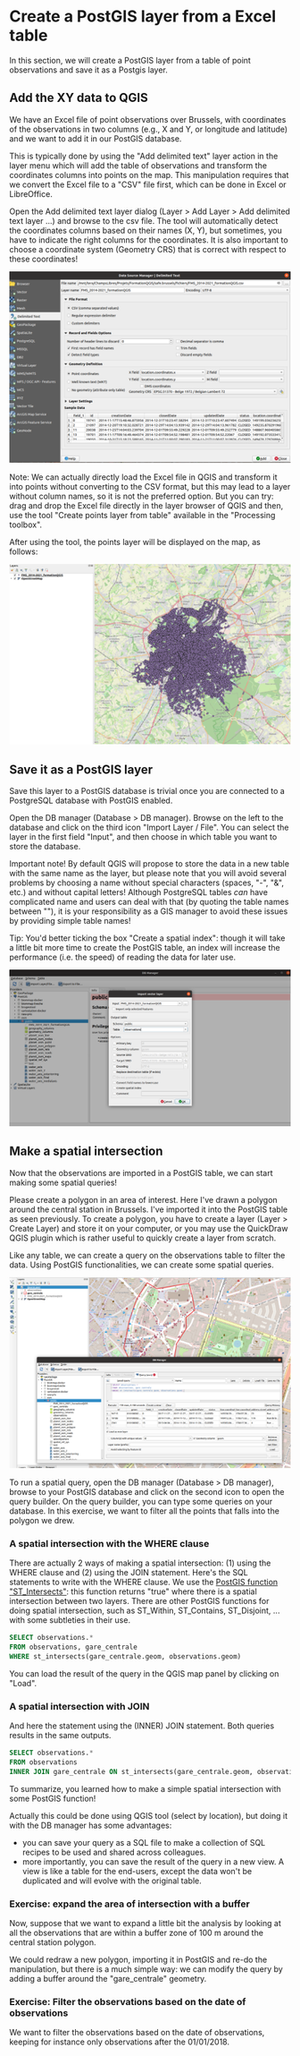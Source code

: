 Create a PostGIS layer from a Excel table
==========================================

In this section, we will create a PostGIS layer from a table of point observations and save it as a Postgis layer.

## Add the XY data to QGIS

We have an Excel file of point observations over Brussels, with coordinates of the observations in two columns (e.g., X and Y, or longitude and latitude) and we want to add it in our PostGIS database.

This is typically done by using the "Add delimited text" layer action in the layer menu which will add the table of observations and transform the coordinates columns into points on the map. This manipulation requires that we convert the Excel file to a "CSV" file first, which can be done in Excel or LibreOffice.

Open the Add delimited text layer dialog (Layer > Add Layer > Add delimited text layer ...) and browse to the csv file. The tool will automatically detect the coordinates columns based on their names (X, Y), but sometimes, you have to indicate the right columns for the coordinates. It is also important to choose a coordinate system (Geometry CRS) that is correct with respect to these coordinates!

![Add delimited text dialog](../img/image.png)

Note: We can actually directly load the Excel file in QGIS and transform it into points without converting to the CSV format, but this may lead to a layer without column names, so it is not the preferred option. But you can try: drag and drop the Excel file directly in the layer browser of QGIS and then, use the tool "Create points layer from table" available in the "Processing toolbox".

After using the tool, the points layer will be displayed on the map, as follows:

![Point layer displayed in the map panel](../img/image-1.png)

## Save it as a PostGIS layer

Save this layer to a PostGIS database is trivial once you are connected to a PostgreSQL database with PostGIS enabled.

Open the DB manager (Database > DB manager). Browse on the left to the database and click on the third icon "Import Layer / File". You can select the layer in the first field "Input", and then choose in which table you want to store the database.

Important note! By default QGIS will propose to store the data in a new table with the same name as the layer, but please note that you will avoid several problems by choosing a name without special characters (spaces, "-", "&", etc.) and without capital letters! Although PostgreSQL tables *can* have complicated name and users can deal with that (by quoting the table names between ""), it is your responsibility as a GIS manager to avoid these issues by providing simple table names!

Tip: You'd better ticking the box "Create a spatial index": though it will take a little bit more time to create the PostGIS table, an index will increase the performance (i.e. the speed) of reading the data for later use.

![Import a vector layer to the database](../img/image-3.png)


## Make a spatial intersection

Now that the observations are imported in a PostGIS table, we can start making some spatial queries!

Please create a polygon in an area of interest. Here I've drawn a polygon around the central station in Brussels. I've imported it into the PostGIS table as seen previously. To create a polygon, you have to create a layer (Layer > Create Layer) and store it on your computer, or you may use the QuickDraw QGIS plugin which is rather useful to quickly create a layer from scratch.

Like any table, we can create a query on the observations table to filter the data. Using PostGIS functionalities, we can create some spatial queries.

![Spatial query between 2 tables](../img/image-4.png)

To run a spatial query, open the DB manager (Database > DB manager), browse to your PostGIS database and click on the second icon to open the query builder. On the query builder, you can type some queries on your database. In this exercise, we want to filter all the points that falls into the polygon we drew.

### A spatial intersection with the WHERE clause

There are actually 2 ways of making a spatial intersection: (1) using the WHERE clause and (2) using the JOIN statement. Here's the SQL statements to write with the WHERE clause. We use the [PostGIS function "ST_Intersects"](https://postgis.net/docs/ST_Intersects.html): this function returns "true" where there is a spatial intersection between two layers. There are other PostGIS functions for doing spatial intersection, such as ST_Within, ST_Contains, ST_Disjoint, ... with some subtleties in their use.

```sql
SELECT observations.*
FROM observations, gare_centrale
WHERE st_intersects(gare_centrale.geom, observations.geom)
```

You can load the result of the query in the QGIS map panel by clicking on "Load".

### A spatial intersection with JOIN

And here the statement using the (INNER) JOIN statement. Both queries results in the same outputs.

```sql
SELECT observations.*
FROM observations
INNER JOIN gare_centrale ON st_intersects(gare_centrale.geom, observations.geom);
```

To summarize, you learned how to make a simple spatial intersection with some PostGIS function!

Actually this could be done using QGIS tool (select by location), but doing it with the DB manager has some advantages:

- you can save your query as a SQL file to make a collection of SQL recipes to be used and shared across colleagues.
- more importantly, you can save the result of the query in a new view. A view is like a table for the end-users, except the data won't be duplicated and will evolve with the original table.

### Exercise: expand the area of intersection with a buffer

Now, suppose that we want to expand a little bit the analysis by looking at all the observations that are within a buffer zone of 100 m around the central station polygon.

We could redraw a new polygon, importing it in PostGIS and re-do the manipulation, but there is a much simple way: we can modify the query by adding a buffer around the "gare_centrale" geometry.

<!-- SELECT observations.*
FROM observations, gare_centrale
WHERE st_intersects(ST_Buffer(gare_centrale.geom, 100), observations.geom) -->

### Exercise: Filter the observations based on the date of observations

We want to filter the observations based on the date of observations, keeping for instance only observations after the 01/01/2018.

<!-- SELECT observations.*
FROM observations, gare_centrale
WHERE
  st_intersects(gare_centrale.geom, observations.geom)
  AND observations."creationDate" > '2018-01-01'; -->